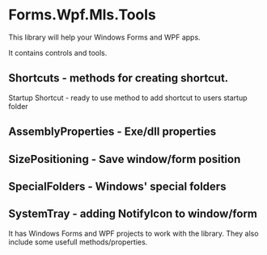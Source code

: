 # Forms.Wpf.Mls.Tools

This library will help your Windows Forms and WPF apps.

It contains controls and tools.

## Shortcuts - methods for creating shortcut.

Startup Shortcut - ready to use method to add shortcut to users startup folder

## AssemblyProperties - Exe/dll properties

## SizePositioning - Save window/form position

## SpecialFolders - Windows' special folders

## SystemTray - adding NotifyIcon to window/form

It has Windows Forms and WPF projects to work with the library. They also include some usefull methods/properties.

